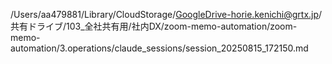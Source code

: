 /Users/aa479881/Library/CloudStorage/GoogleDrive-horie.kenichi@grtx.jp/共有ドライブ/103_全社共有用/社内DX/zoom-memo-automation/zoom-memo-automation/3.operations/claude_sessions/session_20250815_172150.md